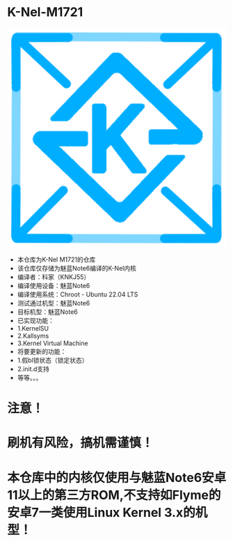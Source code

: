 # K-Nel-M1721
![Alt text](/logo.png?raw=true "A Custom Kernel Base For Meizu M6 Note")
* 本仓库为K-Nel M1721的仓库
* 该仓库仅存储为魅蓝Note6编译的K-Nel内核
* 编译者：科家（KNKJ55）
* 编译使用设备：魅蓝Note6
* 编译使用系统：Chroot - Ubuntu 22.04 LTS
* 测试通过机型：魅蓝Note6
* 目标机型：魅蓝Note6
* 已实现功能：
* 1.KernelSU
* 2.Kallsyms
* 3.Kernel Virtual Machine
* 将要更新的功能：
* 1.假bl锁状态（锁定状态）
* 2.init.d支持
* 等等。。。
# 注意！
# 刷机有风险，搞机需谨慎！
# 本仓库中的内核仅使用与魅蓝Note6安卓11以上的第三方ROM,不支持如Flyme的安卓7一类使用Linux Kernel 3.x的机型！
